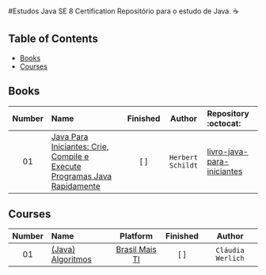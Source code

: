 #Estudos Java SE 8 Certification 
Repositório para o estudo de Java. :coffee:

## Table of Contents

<!-- toc -->
  * [Books](#books)
  * [Courses](#courses)

<!-- toc stop -->

## Books
| Number | Name | Finished | Author | Repository :octocat: |
| :---: | :--- | :---: | :---: | :--- |
| 01 | [Java Para Iniciantes: Crie, Compile e Execute Programas Java Rapidamente](http://loja.grupoa.com.br/livros/programacao/java-para-iniciantes/9788582603369) | [  ] | `Herbert Schildt` | [livro-java-para-iniciantes](https://github.com/pliniopereira/livro-java-para-iniciantes) |

## Courses
| Number | Name | Platform | Finished | Author |
| :---: | :--- | :---: | :---: | :---: |
| 01 | [(Java) Algoritmos](http://www.brasilmaisti.com.br/index.php/pt-br/cursos-online/dashboard-cursos/12-java-algoritmos)|[Brasil Mais TI](http://www.brasilmaisti.com.br/index.php/pt-br/)| [  ] |`Cláudia Werlich`| [cursos-java-brasilmaisti/Algoritmos](https://github.com/pliniopereira/cursos-java-brasilmaisti/tree/master/Algoritmos) 

